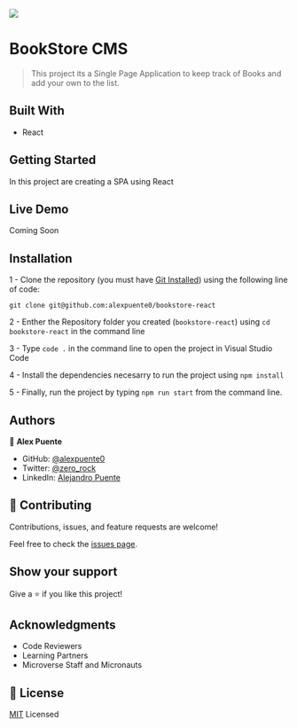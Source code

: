 ![](https://img.shields.io/badge/Microverse-blueviolet)

# BookStore CMS

> This project its a Single Page Application to keep track of Books and add your own to the list.

## Built With

- React

## Getting Started

In this project are creating a SPA using React

## Live Demo

Coming Soon

## Installation

1 - Clone the repository
(you must have [Git Installed](https://github.com/git-guides/install-git)) using the following line of code:

`git clone git@github.com:alexpuente0/bookstore-react`

2 - Enther the Repository folder you created (`bookstore-react`) using `cd bookstore-react` in the command line

3 - Type `code .` in the command line to open the project in Visual Studio Code

4 - Install the dependencies necesarry to run the project using `npm install`

5 - Finally, run the project by typing `npm run start` from the command line.

## Authors

👤 **Alex Puente**

- GitHub: [@alexpuente0](https://github.com/alexpuente0)
- Twitter: [@zero_rock](https://twitter.com/zero_rock)
- LinkedIn: [Alejandro Puente](https://www.linkedin.com/in/alejandro-puente-farías-154a7629/)

## 🤝 Contributing

Contributions, issues, and feature requests are welcome!

Feel free to check the [issues page](https://github.com/alexpuente0/bookstore-react/issues).

## Show your support

Give a ⭐️ if you like this project!

## Acknowledgments

- Code Reviewers
- Learning Partners
- Microverse Staff and Micronauts

## 📝 License

[MIT](./LICENSE) Licensed
